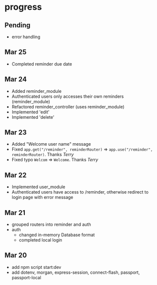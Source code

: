 # progress

## Pending
* error handling
## Mar 25
* Completed reminder due date
## Mar 24
* Added reminder_module
* Authenticated users only accesses their own reminders (reminder_module)
* Refactored reminder_controller (uses reminder_module)
* Implemented 'edit'
* Implemented 'delete'
## Mar 23
* Added "Welcome user name" message
* Fixed `app.get("/reminder", reminderRouter)` => `app.use("/reminder", reminderRouter)`. Thanks *Terry*
* Fixed typo `Welcom` => `Welcome`. Thanks *Terry*


## Mar 22
* Implemented user_module
* Authenticated users have access to /reminder, otherwise redirect to login page with error message


## Mar 21
* grouped routers into reminder and auth
* auth
  * changed in-memory Database format
  * completed local login

## Mar 20
* add npm script start:dev
* add dotenv, morgan, express-session, connect-flash, passport, passport-local
